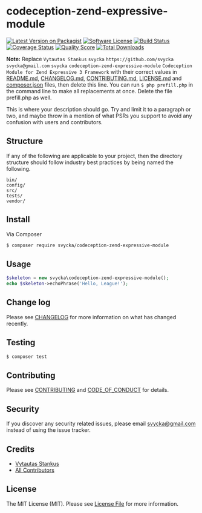 # codeception-zend-expressive-module

[![Latest Version on Packagist][ico-version]][link-packagist]
[![Software License][ico-license]](LICENSE.md)
[![Build Status][ico-travis]][link-travis]
[![Coverage Status][ico-scrutinizer]][link-scrutinizer]
[![Quality Score][ico-code-quality]][link-code-quality]
[![Total Downloads][ico-downloads]][link-downloads]

**Note:** Replace ```Vytautas Stankus``` ```svycka``` ```https://github.com/svycka``` ```svycka@gmail.com``` ```svycka``` ```codeception-zend-expressive-module``` ```Codeception Module for Zend Expressive 3 Framework``` with their correct values in [README.md](README.md), [CHANGELOG.md](CHANGELOG.md), [CONTRIBUTING.md](CONTRIBUTING.md), [LICENSE.md](LICENSE.md) and [composer.json](composer.json) files, then delete this line. You can run `$ php prefill.php` in the command line to make all replacements at once. Delete the file prefill.php as well.

This is where your description should go. Try and limit it to a paragraph or two, and maybe throw in a mention of what
PSRs you support to avoid any confusion with users and contributors.

## Structure

If any of the following are applicable to your project, then the directory structure should follow industry best practices by being named the following.

```
bin/        
config/
src/
tests/
vendor/
```


## Install

Via Composer

``` bash
$ composer require svycka/codeception-zend-expressive-module
```

## Usage

``` php
$skeleton = new svycka\codeception-zend-expressive-module();
echo $skeleton->echoPhrase('Hello, League!');
```

## Change log

Please see [CHANGELOG](CHANGELOG.md) for more information on what has changed recently.

## Testing

``` bash
$ composer test
```

## Contributing

Please see [CONTRIBUTING](CONTRIBUTING.md) and [CODE_OF_CONDUCT](CODE_OF_CONDUCT.md) for details.

## Security

If you discover any security related issues, please email svycka@gmail.com instead of using the issue tracker.

## Credits

- [Vytautas Stankus][link-author]
- [All Contributors][link-contributors]

## License

The MIT License (MIT). Please see [License File](LICENSE.md) for more information.

[ico-version]: https://img.shields.io/packagist/v/svycka/codeception-zend-expressive-module.svg?style=flat-square
[ico-license]: https://img.shields.io/badge/license-MIT-brightgreen.svg?style=flat-square
[ico-travis]: https://img.shields.io/travis/svycka/codeception-zend-expressive-module/master.svg?style=flat-square
[ico-scrutinizer]: https://img.shields.io/scrutinizer/coverage/g/svycka/codeception-zend-expressive-module.svg?style=flat-square
[ico-code-quality]: https://img.shields.io/scrutinizer/g/svycka/codeception-zend-expressive-module.svg?style=flat-square
[ico-downloads]: https://img.shields.io/packagist/dt/svycka/codeception-zend-expressive-module.svg?style=flat-square

[link-packagist]: https://packagist.org/packages/svycka/codeception-zend-expressive-module
[link-travis]: https://travis-ci.org/svycka/codeception-zend-expressive-module
[link-scrutinizer]: https://scrutinizer-ci.com/g/svycka/codeception-zend-expressive-module/code-structure
[link-code-quality]: https://scrutinizer-ci.com/g/svycka/codeception-zend-expressive-module
[link-downloads]: https://packagist.org/packages/svycka/codeception-zend-expressive-module
[link-author]: https://github.com/svycka
[link-contributors]: ../../contributors
